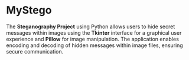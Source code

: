 # MyStego
The **Steganography Project** using Python allows users to hide secret messages within images using the **Tkinter** interface for a graphical user experience and **Pillow** for image manipulation. The application enables encoding and decoding of hidden messages within image files, ensuring secure communication.
